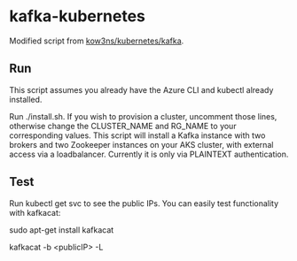 # kafka-kubernetes

Modified script from [kow3ns/kubernetes/kafka](https://github.com/kow3ns/kubernetes-kafka/).

## Run

This script assumes you already have the Azure CLI and kubectl already installed.

Run ./install.sh. If you wish to provision a cluster, uncomment those lines, otherwise change the CLUSTER_NAME and RG_NAME to your corresponding values. This script will install a Kafka instance with two brokers and two Zookeeper instances on your AKS cluster, with external access via a loadbalancer. Currently it is only via PLAINTEXT authentication.

## Test

Run kubectl get svc to see the public IPs. You can easily test functionality with kafkacat:

sudo apt-get install kafkacat

kafkacat -b \<publicIP\> -L
  
